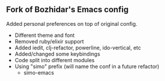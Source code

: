 ## Fork of Bozhidar's Emacs config
Added personal preferences on top of original config.
* Different theme and font
* Removed ruby/elixir support
* Added iedit, clj-refactor, powerline, ido-vertical, etc
* Added/changed some keybindings
* Code split into different modules
* Using "simo" prefix (will name the conf in a future refactor)
  * simo-emacs
